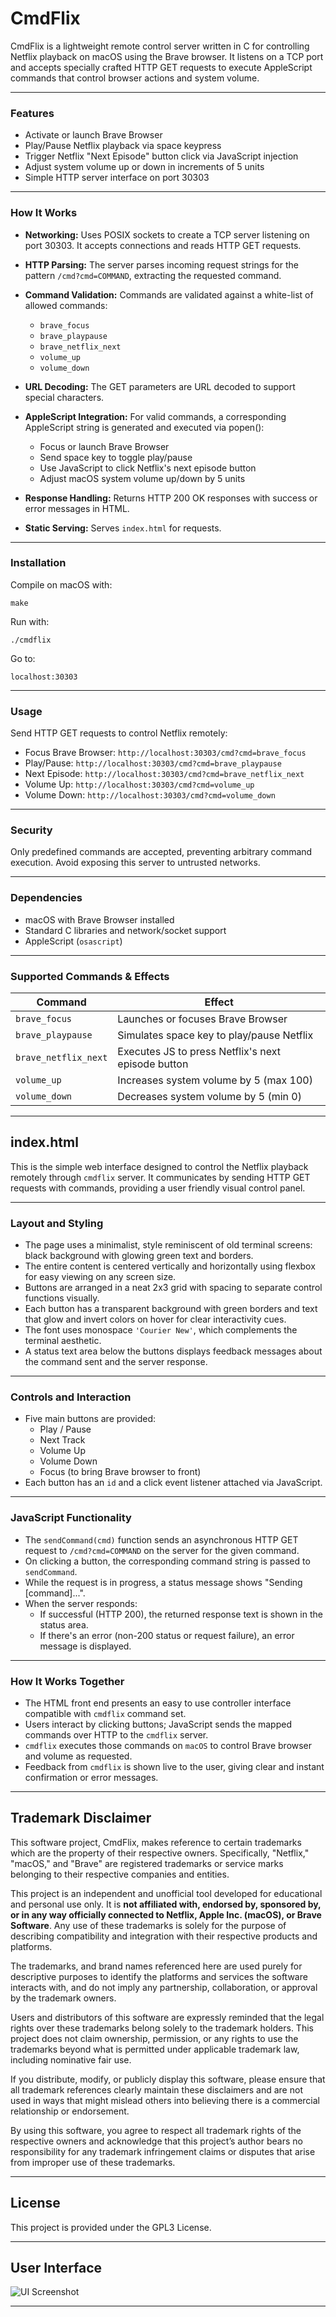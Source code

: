 # CmdFlix

CmdFlix is a lightweight remote control server written in C for controlling Netflix playback on macOS using the Brave browser. It listens on a TCP port and accepts specially crafted HTTP GET requests to execute AppleScript commands that control browser actions and system volume.

---

### Features

- Activate or launch Brave Browser
- Play/Pause Netflix playback via space keypress
- Trigger Netflix "Next Episode" button click via JavaScript injection
- Adjust system volume up or down in increments of 5 units
- Simple HTTP server interface on port 30303

---

### How It Works

- **Networking:** Uses POSIX sockets to create a TCP server listening on port 30303. It accepts connections and reads HTTP GET requests.
- **HTTP Parsing:** The server parses incoming request strings for the pattern `/cmd?cmd=COMMAND`, extracting the requested command.
- **Command Validation:** Commands are validated against a white-list of allowed commands:
  - `brave_focus`
  - `brave_playpause`
  - `brave_netflix_next`
  - `volume_up`
  - `volume_down`
- **URL Decoding:** The GET parameters are URL decoded to support special characters.
- **AppleScript Integration:** For valid commands, a corresponding AppleScript string is generated and executed via popen():
  - Focus or launch Brave Browser
  - Send space key to toggle play/pause
  - Use JavaScript to click Netflix's next episode button
  - Adjust macOS system volume up/down by 5 units

- **Response Handling:** Returns HTTP 200 OK responses with success or error messages in HTML.
- **Static Serving:** Serves `index.html` for requests.

---

### Installation

Compile on macOS with:

`make`

Run with:

`./cmdflix`

Go to:

`localhost:30303`

---

### Usage

Send HTTP GET requests to control Netflix remotely:

- Focus Brave Browser: `http://localhost:30303/cmd?cmd=brave_focus`
- Play/Pause: `http://localhost:30303/cmd?cmd=brave_playpause`
- Next Episode: `http://localhost:30303/cmd?cmd=brave_netflix_next`
- Volume Up: `http://localhost:30303/cmd?cmd=volume_up`
- Volume Down: `http://localhost:30303/cmd?cmd=volume_down`

---

### Security

Only predefined commands are accepted, preventing arbitrary command execution. Avoid exposing this server to untrusted networks.

---

### Dependencies

- macOS with Brave Browser installed
- Standard C libraries and network/socket support
- AppleScript (`osascript`)

---

### Supported Commands & Effects

| Command             | Effect                                              |
|---------------------|-----------------------------------------------------|
| `brave_focus`       | Launches or focuses Brave Browser                   |
| `brave_playpause`   | Simulates space key to play/pause Netflix           |
| `brave_netflix_next`| Executes JS to press Netflix's next episode button  |
| `volume_up`         | Increases system volume by 5 (max 100)              |
| `volume_down`       | Decreases system volume by 5 (min 0)                |

---

##  index.html

This is the simple web interface designed to control the Netflix playback remotely through `cmdflix` server. It communicates by sending HTTP GET requests with commands, providing a user friendly visual control panel.

---

### Layout and Styling

- The page uses a minimalist, style reminiscent of old terminal screens: black background with glowing green text and borders.
- The entire content is centered vertically and horizontally using flexbox for easy viewing on any screen size.
- Buttons are arranged in a neat 2x3 grid with spacing to separate control functions visually.
- Each button has a transparent background with green borders and text that glow and invert colors on hover for clear interactivity cues.
- The font uses monospace `'Courier New'`, which complements the terminal aesthetic.
- A status text area below the buttons displays feedback messages about the command sent and the server response.

---

### Controls and Interaction

- Five main buttons are provided:
  - Play / Pause
  - Next Track
  - Volume Up
  - Volume Down
  - Focus (to bring Brave browser to front)
- Each button has an `id` and a click event listener attached via JavaScript.

---

### JavaScript Functionality

- The `sendCommand(cmd)` function sends an asynchronous HTTP GET request to `/cmd?cmd=COMMAND` on the server for the given command.
- On clicking a button, the corresponding command string is passed to `sendCommand`.
- While the request is in progress, a status message shows "Sending [command]...".
- When the server responds:
  - If successful (HTTP 200), the returned response text is shown in the status area. 
  - If there's an error (non-200 status or request failure), an error message is displayed.

---

### How It Works Together

- The HTML front end presents an easy to use controller interface compatible with `cmdflix` command set.
- Users interact by clicking buttons; JavaScript sends the mapped commands over HTTP to the `cmdflix` server.
- `cmdflix` executes those commands on `macOS` to control Brave browser and volume as requested.
- Feedback from `cmdflix` is shown live to the user, giving clear and instant confirmation or error messages.

---

## Trademark Disclaimer

This software project, CmdFlix, makes reference to certain trademarks which are the property of their respective owners. Specifically, "Netflix," "macOS," and "Brave" are registered trademarks or service marks belonging to their respective companies and entities.

This project is an independent and unofficial tool developed for educational and personal use only. It is **not affiliated with, endorsed by, sponsored by, or in any way officially connected to Netflix, Apple Inc. (macOS), or Brave Software**. Any use of these trademarks is solely for the purpose of describing compatibility and integration with their respective products and platforms.

The trademarks, and brand names referenced here are used purely for descriptive purposes to identify the platforms and services the software interacts with, and do not imply any partnership, collaboration, or approval by the trademark owners.

Users and distributors of this software are expressly reminded that the legal rights over these trademarks belong solely to the trademark holders. This project does not claim ownership, permission, or any rights to use the trademarks beyond what is permitted under applicable trademark law, including nominative fair use.

If you distribute, modify, or publicly display this software, please ensure that all trademark references clearly maintain these disclaimers and are not used in ways that might mislead others into believing there is a commercial relationship or endorsement.

By using this software, you agree to respect all trademark rights of the respective owners and acknowledge that this project’s author bears no responsibility for any trademark infringement claims or disputes that arise from improper use of these trademarks.

---

## License

This project is provided under the GPL3 License.

---

## User Interface

![UI Screenshot](https://github.com/user-attachments/assets/fc8ea942-7b66-4cd6-94fd-2e08cfbc08a8)

---

